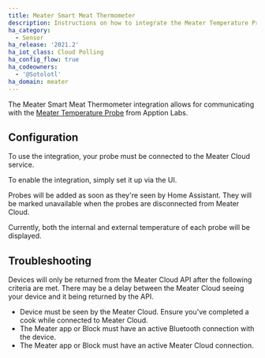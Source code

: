 ```yaml
---
title: Meater Smart Meat Thermometer
description: Instructions on how to integrate the Meater Temperature Probe within Home Assistant.
ha_category:
  - Sensor
ha_release: '2021.2'
ha_iot_class: Cloud Polling
ha_config_flow: true
ha_codeowners:
  - '@Sotolotl'
ha_domain: meater
---
```


The Meater Smart Meat Thermometer integration allows for communicating with the [Meater Temperature Probe](https://meater.com/) from Apption Labs.

## Configuration

To use the integration, your probe must be connected to the Meater Cloud service.

To enable the integration, simply set it up via the UI.

Probes will be added as soon as they're seen by Home Assistant. They will be marked unavailable when the probes are disconnected from Meater Cloud.

Currently, both the internal and external temperature of each probe will be displayed.

## Troubleshooting

Devices will only be returned from the Meater Cloud API after the following criteria are met. There may be a delay between the Meater Cloud seeing your device and it being returned by the API.

- Device must be seen by the Meater Cloud. Ensure you've completed a cook while connected to Meater Cloud.
- The Meater app or Block must have an active Bluetooth connection with the device.
- The Meater app or Block must have an active Meater Cloud connection.